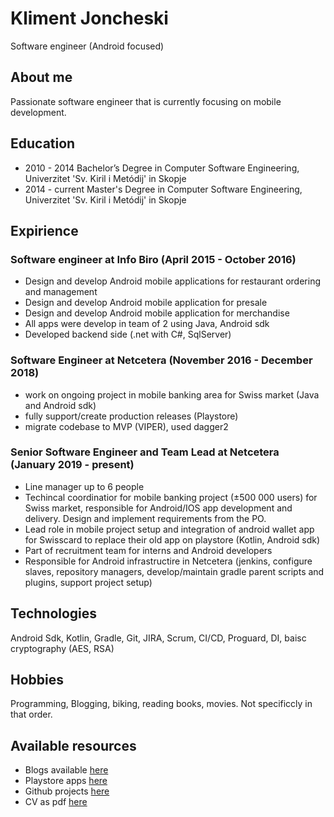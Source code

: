 # Kliment Joncheski 
Software engineer (Android focused)

## About me
Passionate software engineer that is currently focusing on mobile development.

## Education
- 2010 - 2014 Bachelor’s Degree in Computer Software Engineering, Univerzitet 'Sv. Kiril i Metódij' in Skopje
- 2014 - current Master's Degree in Computer Software Engineering, Univerzitet 'Sv. Kiril i Metódij' in Skopje

## Expirience

### Software engineer at Info Biro (April 2015 - October 2016)
- Design and develop Android mobile applications for restaurant ordering and management
- Design and develop Android mobile application for presale
- Design and develop Android mobile application for merchandise
- All apps were develop in team of 2 using Java, Android sdk
- Developed backend side (.net with C#, SqlServer)

### Software Engineer at Netcetera (November 2016 - December 2018)
- work on ongoing project in mobile banking area for Swiss market (Java and Android sdk)
- fully support/create production releases (Playstore)
- migrate codebase to MVP (VIPER), used dagger2

### Senior Software Engineer and Team Lead at Netcetera (January 2019 - present)
- Line manager up to 6 people
- Techincal coordinatior for mobile banking project (±500 000 users) for Swiss market, responsible for Android/IOS app development and delivery. Design and implement requirements from the PO.
- Lead role in mobile project setup and integration of android wallet app for Swisscard to replace their old app on playstore (Kotlin, Android sdk)
- Part of recruitment team for interns and Android developers
- Responsible for Android infrastructire in Netcetera (jenkins, configure slaves, repository managers, develop/maintain gradle parent scripts and plugins, support project setup)

## Technologies
Android Sdk, Kotlin, Gradle, Git, JIRA, Scrum, CI/CD, Proguard, DI, baisc cryptography (AES, RSA)

## Hobbies
Programming, Blogging, biking, reading books, movies. Not specificcly in that order.

## Available resources
- Blogs available [here](https://medium.com/@kliment.jonceski) 
- Playstore apps [here](https://play.google.com/store/apps/developer?id=Kliment+Joncheski)
- Github projects [here](https://github.com/kliment-jonceski)
- CV as pdf [here](kj_resume_pdf.pdf)
